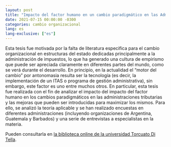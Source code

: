 ```yaml
---
layout: post
title: "Impacto del factor humano en un cambio paradigmático en las Administraciones Tributarias"
date: 2021-07-15 00:00:00 -0300
categories: cambio organizacional
lang: es
lang-exclusive: ["es"]
---
```


Esta tesis fue motivada por la falta de literatura especifica para el cambio organizacional en estructuras del estado dedicadas principalmente a la administración de impuestos, lo que ha generado una cultura de empirismo que puede ser apreciada claramente en diferentes partes del mundo, como se verá durante el desarrollo. En principio, en la actualidad el “motor del cambio” por antonomasia resulta ser la tecnología (es decir, la implementación de un ITAS o programa de gestión administrativa), sin embargo, este factor es uno entre muchos otros. En particular, esta tesis fue realizada con el fin de analizar el impacto del impacto del factor humano en los cambios paradigmáticos en las administraciones tributarias y las mejoras que pueden ser introducidas para maximizar los mismos. Para ello, se analizó la teoría aplicable y se han realizado encuestas en diferentes administraciones (incluyendo organizaciones de Argentina, Guatemala y Barbados) y una serie de entrevistas a especialistas en la materia.

Pueden consultarla en [la biblioteca online de la universidad Torcuato Di Tella](https://repositorio.utdt.edu/handle/utdt/1683).
